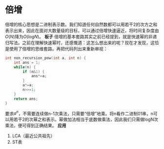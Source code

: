 # 倍增
倍增的核心思想是二进制表示数。我们知道任何自然数都可以用若干2的次方之和表示出来，因此在面对大数量级的目标，可以通过倍增快速逼近，将时间复杂度由$O(N)$降为$O(logN)$。
**板子**
倍增的基本套路其实之前已经提到，就是快速幂的非递归写法。之前在理解快速幂时，还感慨道：这怎么想出来的呢？现在才发现，这恰是使用了倍增的思维套路。再把代码列出来重新审视：
```c++
int non_recursion_pow(int a, int n) {
    int ans = 1;
    while(n) {
        if (n&1) {
            ans*=a;
        }
        a*=a;
        n>>=1;
    }
    return ans;
}
```
要求$a^n$，不需要连续做n-1次乘法，只需要“倍增”地乘。将n看作二进制01串，n可以用若干2的次幂之和表示。幂做加法相当于底数做乘法，因此我们只需做logN次乘法，便可得到正确结果。
**应用**
1. LCA（最近公共祖先）
2. ST表
